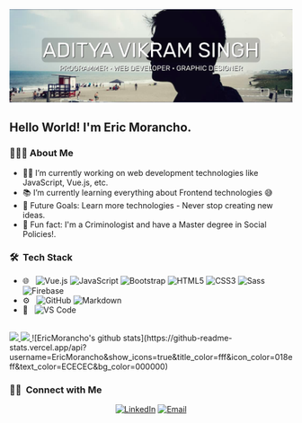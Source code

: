 <img src="https://raw.githubusercontent.com/AVS1508/AVS1508/master/assets/Aditya%20Vikram%20Singh%20Banner.png">

<h2> Hello World! I'm Eric Morancho.</h2>

<h3> 👨🏻‍💻 About Me </h3>

- 👨‍💻 I’m currently working on web development technologies like JavaScript, Vue.js, etc.
- 📚 I’m currently learning everything about Frontend technologies 😅
- 🌱 Future Goals: Learn more technologies - Never stop creating new ideas.
- 🔭 Fun fact: I'm a Criminologist and have a Master degree in Social Policies!.

<h3> 🛠 &nbsp;Tech Stack</h3>


- 🌐 &nbsp;
  ![Vue.js](https://img.shields.io/badge/-Vue.js-339933?style=flat-square&logo=Vue.js&logoColor=ffffff)
  ![JavaScript](https://img.shields.io/badge/-JavaScript-%23F7DF1C?style=flat-square&logo=javascript&logoColor=000000&labelColor=%23F7DF1C&color=%23FFCE5A)
  ![Bootstrap](https://img.shields.io/badge/-Bootstrap-563D7C?style=flat-square&logo=Bootstrap)
  ![HTML5](https://img.shields.io/badge/-HTML5-%23E44D27?style=flat-square&logo=html5&logoColor=ffffff)
  ![CSS3](https://img.shields.io/badge/-CSS3-%231572B6?style=flat-square&logo=css3)
  ![Sass](https://img.shields.io/badge/-Sass-%23CC6699?style=flat-square&logo=sass&logoColor=ffffff)
  ![Firebase](https://img.shields.io/badge/-Firebase-FFCA28?style=flat-square&logo=firebase&logoColor=ffffff)
- ⚙️ &nbsp;
  ![GitHub](https://img.shields.io/badge/-GitHub-181717?style=flat-square&logo=github)
  ![Markdown](https://img.shields.io/badge/-Markdown-333333?style=flat&logo=markdown)
- 🔧 &nbsp;
  ![VS Code](http://img.shields.io/badge/-VS%20Code-007ACC?style=flat-square&logo=visual-studio-code&logoColor=ffffff)


<br/>

<a href="https://github.com/EricMorancho">
  <img height="180em" src="https://github-readme-stats.vercel.app/api?username=EricMorancho&theme=bluey&show_icons=true" />
  <img height="180em" src="https://github-readme-stats.vercel.app/api?username=EricMorancho](https://github-readme-stats.vercel.app/api?username=EricMorancho&show_icons=true&title_color=fff&icon_color=018eff&text_color=ECECEC&bg_color=000000" />
</a>
![EricMorancho's github stats](https://github-readme-stats.vercel.app/api?username=EricMorancho&show_icons=true&title_color=fff&icon_color=018eff&text_color=ECECEC&bg_color=000000)

<br/>

<h3> 🤝🏻 &nbsp;Connect with Me </h3>

<p align="center">
<a href="https://www.linkedin.com/in/eric-riel-morancho-s%C3%A1nchez-83598417b/"><img alt="LinkedIn" src="https://img.shields.io/badge/LinkedIn-Eric Morancho-blue?style=flat-square&logo=linkedin"></a>
<a href="mailto:emorancho91@gmail.com"><img alt="Email" src="https://img.shields.io/badge/Email-emorancho91@gmail.com-blue?style=flat-square&logo=gmail"></a>
</p>

